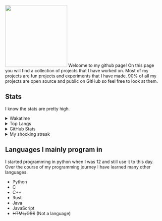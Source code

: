 <img src="https://0x4248.dev/logo.svg" width="200px" style="margin:auto;">
Welcome to my github page! On this page you will find a collection of projects that I have worked on. Most of my projects are fun projects and experiments that I have made. 90% of all my projects are open source and public on GitHub so feel free to look at them.

## Stats
I know the stats are pretty high.

<details>
  <summary>Wakatime</summary>
    <p><strong>Note</strong>: Wakatime is not an accurate representation of my coding time since it was not installed on my neovim for a long time.</p>
    <img src="https://github-readme-stats.vercel.app/api/wakatime?username=0x4248&layout=compact&theme=transparent">
</details>

<details>
  <summary>Top Langs</summary>
    <img src="https://github-readme-stats.vercel.app/api/top-langs/?username=0x4248&hide=html,css,jupyter%20notebook&langs_count=40&layout=donut&theme=transparent">
</details>


<details>
  <summary>GitHub Stats</summary>
    <img src="https://github-readme-stats.vercel.app/api?username=0x4248&show_icons=true&theme=transparent">
</details>

<details>
  <summary>My shocking streak</summary>
    <p>I should go touch grass</p>
    <img src="https://streak-stats.demolab.com?user=0x4248&theme=transparent">
</details>

## Languages I mainly program in
I started programming in python when I was 12 and still use it to this day. Over the course of my programming journey I have learned many other languages.

- Python
- C
- C++
- Rust
- Java
- JavaScript
- ~~HTML/CSS~~ (Not a language)
